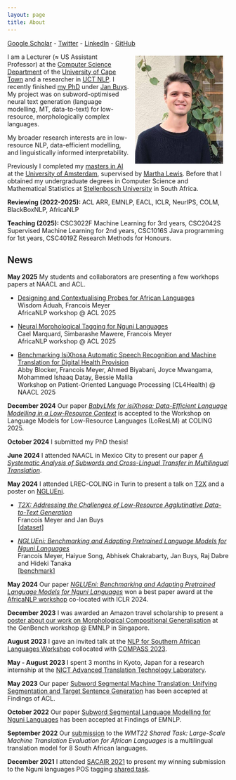 ```yaml
---
layout: page
title: About
---
```


<a href="https://scholar.google.com/citations?user=fIipSg0AAAAJ&hl=en">Google Scholar</a> - <a href="https://twitter.com/francoisrmeyer">Twitter</a> - <a href="https://www.linkedin.com/in/francoisrmeyer/">LinkedIn</a> - <a href="https://github.com/francois-meyer">GitHub</a>

<img src="/images/pp.jpg" alt="drawing" width="200" style="float:right; padding: 10pt; padding-top: 5pt"/>

I am a Lecturer (≈ US Assistant Professor) at the [Computer Science Department](http://www.sit.uct.ac.za/sit/depts/science) of the [University of Cape Town](https://www.uct.ac.za/) and a researcher in [UCT NLP](https://www.janmbuys.com/uctnlp/index.html). I recently finished [my PhD](https://drive.google.com/file/d/1D8OkDD5ayzPLFmElDL09CdUTVqPMj_VH/view?usp=sharing) under [Jan Buys](http://www.janmbuys.com/). My project was on subword-optimised neural text generation (language modelling, MT, data-to-text) for low-resource, morphologically complex languages. 

My broader research interests are in low-resource NLP, data-efficient modelling, and linguistically informed interpretability.

Previously I completed my [masters in AI](https://www.uva.nl/en/programmes/masters/artificial-intelligence/study-programme/study-programme.html) at the [University of Amsterdam](https://www.uva.nl/en), supervised by [Martha Lewis](https://marthaflinderslewis.wordpress.com/). Before that
I obtained my undergraduate degrees in Computer Science and Mathematical Statistics at [Stellenbosch University](http://www.cs.sun.ac.za/) in South Africa.



<b> Reviewing (2022-2025): </b> ACL ARR, EMNLP, EACL, ICLR, NeurIPS, COLM, BlackBoxNLP, AfricaNLP

<b> Teaching (2025): </b> CSC3022F Machine Learning for 3rd years, CSC2042S Supervised Machine Learning for 2nd years, CSC1016S Java programming for 1st years, CSC4019Z Research Methods for Honours.

<h2>News</h2>

<b>May 2025</b> My students and collaborators are presenting a few workhops papers at NAACL and ACL.

* 	[Designing and Contextualising Probes for African Languages](https://www.arxiv.org/pdf/2505.10081)\
	Wisdom Aduah, Francois Meyer\
	AfricaNLP workshop @ ACL 2025

* 	[Neural Morphological Tagging for Nguni Languages](https://www.arxiv.org/pdf/2505.12949)\
	Cael Marquard, Simbarashe Mawere, Francois Meyer\
	AfricaNLP workshop @ ACL 2025

* 	[Benchmarking IsiXhosa Automatic Speech Recognition and Machine Translation for Digital Health Provision](https://aclanthology.org/2025.cl4health-1.14.pdf) \
	Abby Blocker, Francois Meyer, Ahmed Biyabani, Joyce Mwangama, Mohammed Ishaaq Datay, Bessie Malila\
	Workshop on Patient-Oriented Language Processing (CL4Health) @ NAACL 2025


<b>December 2024</b> Our paper [*BabyLMs for isiXhosa: Data-Efficient Language Modelling in a Low-Resource Context*](https://aclanthology.org/2025.loreslm-1.19.pdf) is accepted to the Workshop on Language Models for Low-Resource Languages (LoResLM) at COLING 2025.

<b>October 2024</b> I submitted my PhD thesis!

<b>June 2024</b> I attended NAACL in Mexico City to present our paper [*A Systematic Analysis of Subwords and Cross-Lingual Transfer in Multilingual Translation*](https://aclanthology.org/2024.findings-naacl.141.pdf).

<b>May 2024</b> I attended LREC-COLING in Turin to present a talk on [T2X](https://aclanthology.org/2024.lrec-main.1464.pdf) and a poster on [NGLUEni](https://aclanthology.org/2024.lrec-main.1071.pdf).

* 	[*T2X: Addressing the Challenges of Low-Resource Agglutinative Data-to-Text Generation*](https://aclanthology.org/2024.lrec-main.1464.pdf)\
	Francois Meyer and Jan Buys\
	[\[dataset\]](https://github.com/francois-meyer/t2x)

* 	[*NGLUEni: Benchmarking and Adapting Pretrained Language Models for Nguni Languages*](https://aclanthology.org/2024.lrec-main.1071.pdf)\
	Francois Meyer, Haiyue Song, Abhisek Chakrabarty, Jan Buys, Raj Dabre and Hideki Tanaka\
	[\[benchmark\]](https://github.com/francois-meyer/nglueni)


<b>May 2024</b> Our paper [*NGLUEni: Benchmarking and Adapting Pretrained Language Models for Nguni Languages*](https://aclanthology.org/2024.lrec-main.1071.pdf) won a best paper award at the [AfricaNLP workshop](https://sites.google.com/view/africanlp2024/home) co-located with ICLR 2024.

<b>December 2023</b> I was awarded an Amazon travel scholarship to present a [poster about our work on Morphological Compositional Generalisation](https://drive.google.com/file/d/1TdrAUCG0ZtpABiMriTQ6FPbGOCiE8xjT/view?usp=sharing) at the GenBench workshop @ EMNLP in Singapore.

<b>August 2023</b> I gave an invited talk at the [NLP for Southern African Languages Workshop](https://sites.google.com/quantumleapafrica.org/nlp-compass) collocated with [COMPASS 2023](https://compass.acm.org/).

<b>May - August 2023</b> I spent 3 months in Kyoto, Japan for a research internship at the [NICT Advanced Translation Technology Laboratory](https://att-astrec.nict.go.jp/en/).

<b>May 2023</b> Our paper [Subword Segmental Machine Translation: Unifying Segmentation and Target Sentence Generation](https://aclanthology.org/2023.findings-acl.175.pdf) has been accepted at Findings of ACL.

<b>October 2022</b> Our paper [Subword Segmental Language Modelling for Nguni Languages](ttps://aclanthology.org/2022.findings-emnlp.494.pdf) has been accepted at Findings of EMNLP. 

<b>September 2022</b> Our [submission](https://aclanthology.org/2022.wmt-1.101.pdf) to the _WMT22 Shared Task: Large-Scale Machine Translation Evaluation for African Languages_ is a multilingual translation model for 8 South African languages.

<b>December 2021</b> I attended [SACAIR 2021](https://2021.sacair.org.za/) to present my winning submission to the Nguni languages POS tagging [shared task](https://upjournals.up.ac.za/index.php/dhasa/article/view/3865/3565). 



